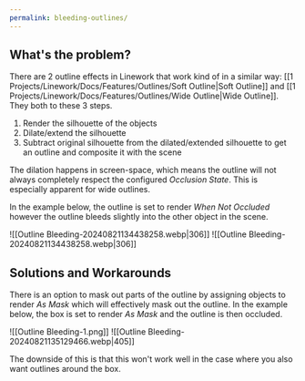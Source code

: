 ```yaml
---
permalink: bleeding-outlines/
---
```


## What's the problem?

There are 2 outline effects in Linework that work kind of in a similar way: [[1 Projects/Linework/Docs/Features/Outlines/Soft Outline|Soft Outline]] and [[1 Projects/Linework/Docs/Features/Outlines/Wide Outline|Wide Outline]]. They both to these 3 steps.

1. Render the silhouette of the objects
2. Dilate/extend the silhouette
3. Subtract original silhouette from the dilated/extended silhouette to get an outline and composite it with the scene

The dilation happens in screen-space, which means the outline will not always completely respect the configured *Occlusion State*. This is especially apparent for wide outlines.

In the example below, the outline is set to render *When Not Occluded* however the outline bleeds slightly into the other object in the scene.

<div class="images-row">
![[Outline Bleeding-20240821134438258.webp|306]]
![[Outline Bleeding-20240821134438258.webp|306]]
</div>


## Solutions and Workarounds

There is an option to mask out parts of the outline by assigning objects to render *As Mask* which will effectively mask out the outline. In the example below, the box is set to render *As Mask* and the outline is then occluded.

<div class="images-row">
![[Outline Bleeding-1.png]]
![[Outline Bleeding-20240821135129466.webp|405]]
</div>

The downside of this is that this won't work well in the case where you also want outlines around the box.
